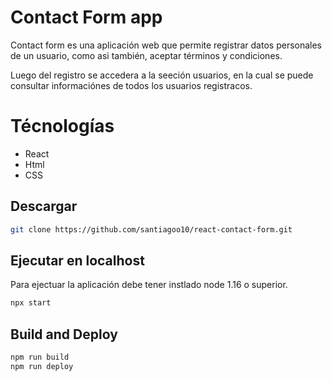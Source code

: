 # Contact Form app
Contact form es una aplicación web que  permite registrar datos personales de un usuario, como asi también, aceptar términos y condiciones.

Luego del registro se accedera a la seeción usuarios, en la cual se puede consultar informaciónes de todos los usuarios registracos. 

# Técnologías
- React
- Html 
- CSS

## Descargar
```bash
git clone https://github.com/santiagoo10/react-contact-form.git
```

## Ejecutar en localhost
Para ejectuar la aplicación debe tener instlado node 1.16 o superior.

```bash
npx start
```

## Build and Deploy
```bash
npm run build
npm run deploy
```



